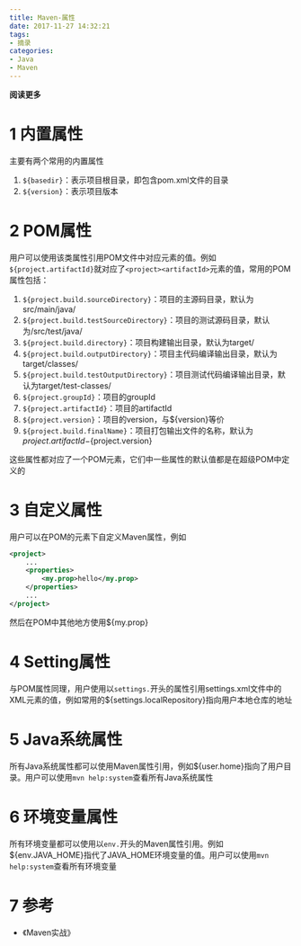 ```yaml
---
title: Maven-属性
date: 2017-11-27 14:32:21
tags: 
- 摘录
categories: 
- Java
- Maven
---
```


__阅读更多__

<!--more-->

# 1 内置属性

主要有两个常用的内置属性

1. `${basedir}`：表示项目根目录，即包含pom.xml文件的目录
1. `${version}`：表示项目版本

# 2 POM属性

用户可以使用该类属性引用POM文件中对应元素的值。例如`${project.artifactId}`就对应了`<project><artifactId>`元素的值，常用的POM属性包括：

1. `${project.build.sourceDirectory}`：项目的主源码目录，默认为src/main/java/
1. `${project.build.testSourceDirectory}`：项目的测试源码目录，默认为/src/test/java/
1. `${project.build.directory}`：项目构建输出目录，默认为target/
1. `${project.build.outputDirectory}`：项目主代码编译输出目录，默认为target/classes/
1. `${project.build.testOutputDirectory}`：项目测试代码编译输出目录，默认为target/test-classes/
1. `${project.groupId}`：项目的groupId
1. `${project.artifactId}`：项目的artifactId
1. `${project.version}`：项目的version，与${version}等价
1. `${project.build.finalName}`：项目打包输出文件的名称，默认为${project.artifactId}-${project.version}

这些属性都对应了一个POM元素，它们中一些属性的默认值都是在超级POM中定义的

# 3 自定义属性

用户可以在POM的<properties>元素下自定义Maven属性，例如
```xml
<project>
    ...
    <properties>
        <my.prop>hello</my.prop>
    </properties>
    ...
</project>
```

然后在POM中其他地方使用${my.prop}

# 4 Setting属性

与POM属性同理，用户使用以`settings.`开头的属性引用settings.xml文件中的XML元素的值，例如常用的${settings.localRepository}指向用户本地仓库的地址

# 5 Java系统属性

所有Java系统属性都可以使用Maven属性引用，例如${user.home}指向了用户目录。用户可以使用`mvn help:system`查看所有Java系统属性

# 6 环境变量属性

所有环境变量都可以使用以`env.`开头的Maven属性引用。例如${env.JAVA_HOME}指代了JAVA_HOME环境变量的值。用户可以使用`mvn help:system`查看所有环境变量

# 7 参考

* 《Maven实战》

